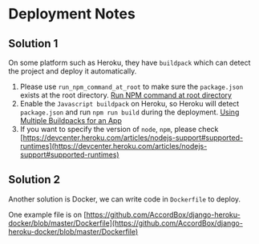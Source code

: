 # Deployment Notes

## Solution 1

On some platform such as Heroku, they have `buildpack` which can detect the project and deploy it automatically.

1. Please use `run_npm_command_at_root` to make sure the `package.json` exists at the root directory. [Run NPM command at root directory](https://python-webpack-boilerplate.readthedocs.io/en/latest/run_npm_command_at_root/)
1. Enable the `Javascript buildpack` on Heroku, so Heroku will detect `package.json` and run `npm run build` during the deployment. [Using Multiple Buildpacks for an App](https://devcenter.heroku.com/articles/using-multiple-buildpacks-for-an-app)
1. If you want to specify the version of `node`, `npm`, please check [https://devcenter.heroku.com/articles/nodejs-support#supported-runtimes](https://devcenter.heroku.com/articles/nodejs-support#supported-runtimes)

## Solution 2

Another solution is Docker, we can write code in `Dockerfile` to deploy.

One example file is on [https://github.com/AccordBox/django-heroku-docker/blob/master/Dockerfile](https://github.com/AccordBox/django-heroku-docker/blob/master/Dockerfile)
